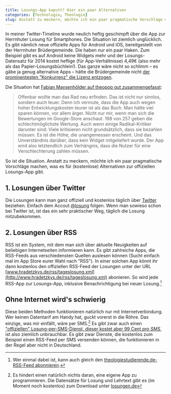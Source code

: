 ```yaml
---
title: Losungs-App kaputt? Hier ein paar Alternativen
categories: [Technologie, Theologie]
slug: Anstatt zu meckern, möchte ich ein paar pragmatische Vorschläge machen
---
```


In meiner Twitter-Timeline wurde neulich heftig geschimpft über die App zur Herrnhuter Losung für Smartphones. Die Situation ist ziemlich unglücklich. Es gibt nämlich neue offizielle Apps für Android und iOS, bereitgestellt von der Herrnhuter Brüdergemeinde. Die haben nur ein paar Haken. Zum Beispiel gibt es auf Android keine Widgets mehr und der Losungs-Datensatz für 2014 kostet heftige (für App-Verhältnisse) 4,49€ (also mehr als das Papier-Losungsbüchlein!). Das ganze wäre nicht so schlimm – es gäbe ja genug alternative Apps – hätte die Brüdergemeinde nicht [der prominentesten "Konkurrenz" die Lizenz entzogen](http://www.theolobias.de/2014/01/03/herrnhuter-losungen-neue-android-app/).

Die Situation hat [Fabian Maysenhölder auf theopop gut zusammengefasst](http://theopop.de/2014/01/app-test-warum-die-losungen/):

> Offenbar wollte man das Rad neu erfinden. Das ist nicht nur sinnlos, sondern auch teuer. Denn ich vermute, dass die App auch wegen hoher Entwicklungskosten teurer ist als das Buch. Man hätte viel sparen können, vor allem ärger. Nicht nur mir, wenn man sich die Bewertungen im Google-Store anschaut. 198 von 257 geben die schlechtmöglichste Wertung. Auch wenn einige Radikal-Kritiker darunter sind: Viele kritisieren nicht grundsätzlich, dass sie bezahlen müssen. Es ist die Höhe, die unangemessen erscheint. Und das Unverständnis darüber, dass kein Widget mitgeliefert wurde. Der App wird also letztendlich zum Verhängnis, dass die Nutzer für eine Verschlechterung zahlen müssen.

So ist die Situation. Anstatt zu meckern, möchte ich ein paar pragmatische Vorschläge machen, was es für (kostenlose) Alternativen zur offiziellen Losungs-App gibt.

## 1. Losungen über Twitter

Die Losungen kann man ganz offiziell und kostenlos täglich über [Twitter](https://twitter.com/) beziehen. Einfach dem Accout [@losung](https://twitter.com/losung) folgen. Wenn man sowieso schon bei Twitter ist, ist das ein sehr praktischer Weg, täglich die Losung mitzubekommen.

## 2. Losungen über RSS

RSS ist ein System, mit dem man sich über aktuelle Neuigkeiten auf beliebigen Internetseiten informieren kann. Es gibt zahlreiche Apps, die RSS-Feeds aus verschiedensten Quellen auslesen können (Sucht einfach mal im App Store eurer Wahl nach "RSS"). In einer solchen App könnt ihr dann kostenlos den offiziellen RSS-Feed der Losungen unter der URL [www.hradetzkys.de/rss/tageslosung.xml](http://www.hradetzkys.de/rss/tageslosung.xml) abonieren. So wird jede RSS-App zur Losungs-App, inklusive Benachrichtigung bei neuer Losung.[^rss]

[^rss]: Wer einmal dabei ist, kann auch gleich den [theologiestudierende.de-RSS-Feed abonnieren](http://www.theologiestudierende.de/feed).

## Ohne Internet wird's schwierig

Diese beiden Methoden funktionieren natürlich nur mit Internetverbindung. Wer keinen Datentarif am Handy hat, guckt vorerst in die Röhre. Das einzige, was mir einfällt, wäre per SMS.[^programmieren] Es gibt zwar auch einen ["offiziellen" Losung-per-SMS-Dienst, dieser kostet aber 99 Cent *pro SMS*](http://www.ekd.de/aktuell_presse/news_2002_10_30_3_sms_losungen.html), ist also ziemlich unbrauchbar. Es gibt zwar Dienste, die kostenlos zum Beispiel einen RSS-Feed per SMS versenden können, die funktionieren in der Regel aber nicht in Deutschland.

[^programmieren]: Es hindert einen natürlich nichts daran, eine eigene App zu programmieren. Die Datensätze für Losung und Lehrtext gibt es (im Moment noch kostenlos) zum Download unter [losungen.de](http://www.losungen.de/download/download.php)